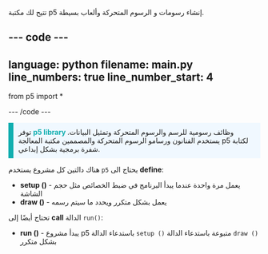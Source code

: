 تتيح لك مكتبة p5 إنشاء رسومات و الرسوم المتحركة وألعاب بسيطة.

--- code ---
---
language: python filename: main.py line_numbers: true
line_number_start: 4
---

from p5 import *

--- /code ---

<p style="border-left: solid; border-width:10px; border-color: #0faeb0; background-color: aliceblue; padding: 10px;">
توفر <span style="color: #0faeb0; font-weight: bold;"> p5 library </span> وظائف رسومية للرسم والرسوم المتحركة وتمثيل البيانات. يستخدم الفنانون ورسامو الرسوم المتحركة والمصممين مكتبة المعالجة p5 لكتابة شفرة برمجية بشكل إبداعي.</p>

هناك دالتين كل مشروع يستخدم `p5` يحتاج الى **define**:
+ **setup ()** - يعمل مرة واحدة عندما يبدأ البرنامج في ضبط الخصائص مثل حجم الشاشة
+ **draw ()** - يعمل بشكل متكرر ويحدد ما سيتم رسمه

تحتاج أيضًا إلى **call** الدالة `run()`:
+ **run ()** - يبدأ مشروع p5 باستدعاء الدالة `setup ()` متبوعة باستدعاء الدالة `draw ()` بشكل متكرر
